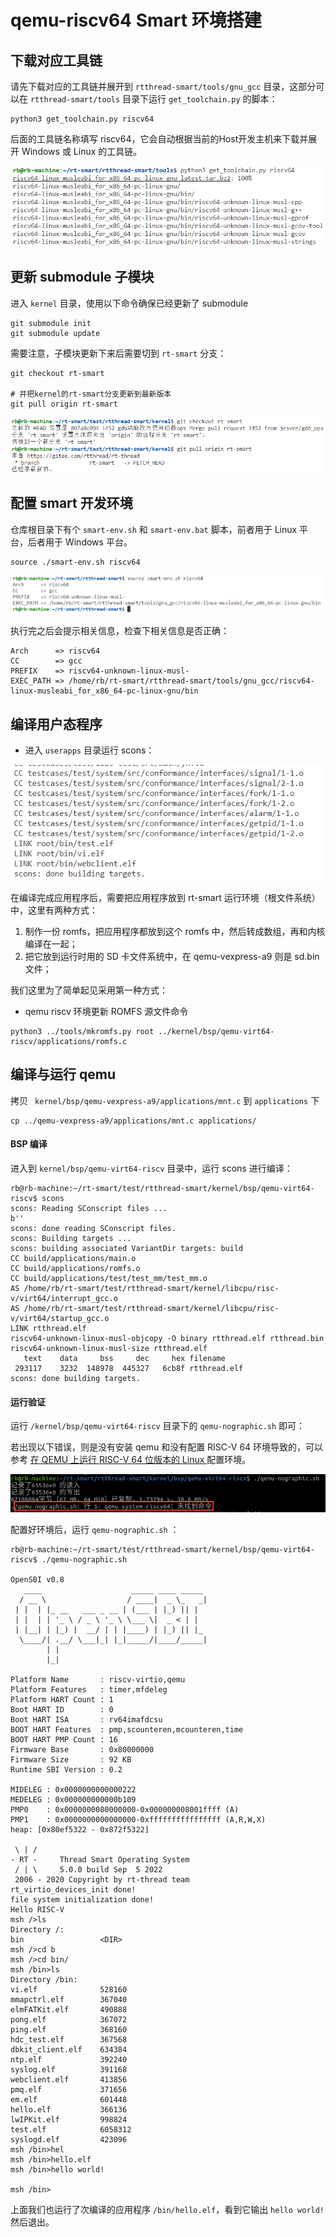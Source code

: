 # qemu-riscv64 Smart 环境搭建

## 下载对应工具链

请先下载对应的工具链并展开到 `rtthread-smart/tools/gnu_gcc` 目录，这部分可以在 `rtthread-smart/tools` 目录下运行 `get_toolchain.py` 的脚本：

```shell
python3 get_toolchain.py riscv64
```

后面的工具链名称填写 riscv64，它会自动根据当前的Host开发主机来下载并展开 Windows 或 Linux 的工具链。

![](figures/1.png)

## 更新 submodule 子模块

进入 `kernel` 目录，使用以下命令确保已经更新了 submodule

```shell
git submodule init
git submodule update
```

需要注意，子模块更新下来后需要切到 `rt-smart` 分支：

```shell
git checkout rt-smart

# 并把kernel的rt-smart分支更新到最新版本
git pull origin rt-smart
```

![](figures/2.png)

## 配置 smart 开发环境

仓库根目录下有个 `smart-env.sh` 和 `smart-env.bat` 脚本，前者用于 Linux 平台，后者用于 Windows 平台。

```shell
source ./smart-env.sh riscv64
```

![](figures/3.png)

执行完之后会提示相关信息，检查下相关信息是否正确：

```shell
Arch      => riscv64
CC        => gcc
PREFIX    => riscv64-unknown-linux-musl-
EXEC_PATH => /home/rb/rt-smart/rtthread-smart/tools/gnu_gcc/riscv64-linux-musleabi_for_x86_64-pc-linux-gnu/bin
```

## 编译用户态程序

* 进入 `userapps` 目录运行 scons：


![](figures/6.png)

在编译完成应用程序后，需要把应用程序放到 rt-smart 运行环境（根文件系统）中，这里有两种方式：

1. 制作一份 romfs，把应用程序都放到这个 romfs 中，然后转成数组，再和内核编译在一起；
2. 把它放到运行时用的 SD 卡文件系统中，在 qemu-vexpress-a9 则是 sd.bin 文件；

我们这里为了简单起见采用第一种方式：

- qemu riscv 环境更新 ROMFS 源文件命令

```shell
python3 ../tools/mkromfs.py root ../kernel/bsp/qemu-virt64-riscv/applications/romfs.c
```

## 编译与运行 qemu

拷贝 ` kernel/bsp/qemu-vexpress-a9/applications/mnt.c` 到 `applications` 下

```shell
cp ../qemu-vexpress-a9/applications/mnt.c applications/
```

#### BSP 编译

进入到 `kernel/bsp/qemu-virt64-riscv` 目录中，运行 scons 进行编译：

```shell
rb@rb-machine:~/rt-smart/test/rtthread-smart/kernel/bsp/qemu-virt64-riscv$ scons
scons: Reading SConscript files ...
b''
scons: done reading SConscript files.
scons: Building targets ...
scons: building associated VariantDir targets: build
CC build/applications/main.o
CC build/applications/romfs.o
CC build/applications/test/test_mm/test_mm.o
AS /home/rb/rt-smart/test/rtthread-smart/kernel/libcpu/risc-v/virt64/interrupt_gcc.o
AS /home/rb/rt-smart/test/rtthread-smart/kernel/libcpu/risc-v/virt64/startup_gcc.o
LINK rtthread.elf
riscv64-unknown-linux-musl-objcopy -O binary rtthread.elf rtthread.bin
riscv64-unknown-linux-musl-size rtthread.elf
   text    data     bss     dec     hex filename
 293117    3232  148978  445327   6cb8f rtthread.elf
scons: done building targets.
```

#### 运行验证

运行 `/kernel/bsp/qemu-virt64-riscv` 目录下的 `qemu-nographic.sh` 即可：

若出现以下错误，则是没有安装 qemu 和没有配置 RISC-V 64 环境导致的，可以参考 [在 QEMU 上运行 RISC-V 64 位版本的 Linux ](https://zhuanlan.zhihu.com/p/258394849) 配置环境。

![](figures/7.png)

配置好环境后，运行 `qemu-nographic.sh` ：

```shell
rb@rb-machine:~/rt-smart/test/rtthread-smart/kernel/bsp/qemu-virt64-riscv$ ./qemu-nographic.sh 

OpenSBI v0.8
   ____                    _____ ____ _____
  / __ \                  / ____|  _ \_   _|
 | |  | |_ __   ___ _ __ | (___ | |_) || |
 | |  | | '_ \ / _ \ '_ \ \___ \|  _ < | |
 | |__| | |_) |  __/ | | |____) | |_) || |_
  \____/| .__/ \___|_| |_|_____/|____/_____|
        | |
        |_|

Platform Name       : riscv-virtio,qemu
Platform Features   : timer,mfdeleg
Platform HART Count : 1
Boot HART ID        : 0
Boot HART ISA       : rv64imafdcsu
BOOT HART Features  : pmp,scounteren,mcounteren,time
BOOT HART PMP Count : 16
Firmware Base       : 0x80000000
Firmware Size       : 92 KB
Runtime SBI Version : 0.2

MIDELEG : 0x0000000000000222
MEDELEG : 0x000000000000b109
PMP0    : 0x0000000080000000-0x000000008001ffff (A)
PMP1    : 0x0000000000000000-0xffffffffffffffff (A,R,W,X)
heap: [0x80ef5322 - 0x872f5322]

 \ | /
- RT -     Thread Smart Operating System
 / | \     5.0.0 build Sep  5 2022
 2006 - 2020 Copyright by rt-thread team
rt_virtio_devices_init done!
file system initialization done!
Hello RISC-V
msh />ls
Directory /:
bin                 <DIR>                    
msh />cd b
msh />cd bin/
msh /bin>ls
Directory /bin:
vi.elf              528160                   
mmapctrl.elf        367040                   
elmFATKit.elf       490888                   
pong.elf            367072                   
ping.elf            368160                   
hdc_test.elf        367568                   
dbkit_client.elf    634384                   
ntp.elf             392240                   
syslog.elf          391168                   
webclient.elf       413856                   
pmq.elf             371656                   
em.elf              601448                   
hello.elf           366136                   
lwIPKit.elf         998824                   
test.elf            6058312                  
syslogd.elf         423096                   
msh /bin>hel
msh /bin>hello.elf
msh /bin>hello world!

msh /bin>
```

上面我们也运行了次编译的应用程序 `/bin/hello.elf`，看到它输出 `hello world!` 然后退出。
